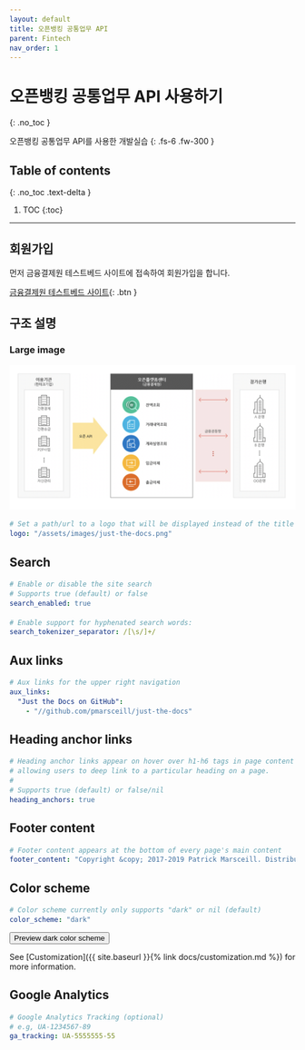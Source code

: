 ```yaml
---
layout: default
title: 오픈뱅킹 공통업무 API
parent: Fintech
nav_order: 1
---
```


# 오픈뱅킹 공통업무 API 사용하기
{: .no_toc }

오픈뱅킹 공통업무 API를 사용한 개발실습
{: .fs-6 .fw-300 }

## Table of contents
{: .no_toc .text-delta }

1. TOC
{:toc}

---

## 회원가입


먼저 금융결제원 테스트베드 사이트에 접속하여 회원가입을 합니다.

[금융결제원 테스트베드 사이트](https://developers.open-platform.or.kr/mypage/apps){: .btn }

## 구조 설명


### Large image

![](assets/images/fintech/bankingApi/open1.png)


```yaml
# Set a path/url to a logo that will be displayed instead of the title
logo: "/assets/images/just-the-docs.png"
```

## Search

```yaml
# Enable or disable the site search
# Supports true (default) or false
search_enabled: true

# Enable support for hyphenated search words:
search_tokenizer_separator: /[\s/]+/

```

## Aux links

```yaml
# Aux links for the upper right navigation
aux_links:
  "Just the Docs on GitHub":
    - "//github.com/pmarsceill/just-the-docs"
```

## Heading anchor links

```yaml
# Heading anchor links appear on hover over h1-h6 tags in page content
# allowing users to deep link to a particular heading on a page.
#
# Supports true (default) or false/nil
heading_anchors: true
```

## Footer content

```yaml
# Footer content appears at the bottom of every page's main content
footer_content: "Copyright &copy; 2017-2019 Patrick Marsceill. Distributed by an <a href=\"https://github.com/pmarsceill/just-the-docs/tree/master/LICENSE.txt\">MIT license.</a>"
```

## Color scheme

```yaml
# Color scheme currently only supports "dark" or nil (default)
color_scheme: "dark"
```
<button class="btn js-toggle-dark-mode">Preview dark color scheme</button>


<script type="text/javascript" src="{{ absolute_url }}"></script>

See [Customization]({{ site.baseurl }}{% link docs/customization.md %}) for more information.

## Google Analytics

```yaml
# Google Analytics Tracking (optional)
# e.g, UA-1234567-89
ga_tracking: UA-5555555-55
```

